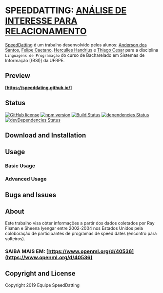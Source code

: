 # SPEEDDATTING: [ANÁLISE DE INTERESSE PARA RELACIONAMENTO](https://speeddating.github.io/)

[SpeedDatting](https://speeddating.github.io/) é um trabalho desenvolvido pelos alunos: [Anderson dos Santos](https://github.com/ander20n), [Felipe Caetano](https://github.com/felipeCaetano), [Herculles Handrius](https://github.com/HercullesH) e [Thiago Cesar](https://github.com/ThiagoCMS) para a disciplina `Linguagens de Programação` do curso de Bacharelado em Sistemas de Informação [(BSI)] da UFRPE.

## Preview
**[https://speeddating.github.io/]**

## Status

[![GitHub license](https://img.shields.io/badge/license-MIT-blue.svg)](https://raw.githubusercontent.com/BlackrockDigital/startbootstrap-agency/master/LICENSE)
[![npm version](https://img.shields.io/npm/v/startbootstrap-agency.svg)](https://www.npmjs.com/package/startbootstrap-agency)
[![Build Status](https://travis-ci.org/BlackrockDigital/startbootstrap-agency.svg?branch=master)](https://travis-ci.org/BlackrockDigital/startbootstrap-agency)
[![dependencies Status](https://david-dm.org/BlackrockDigital/startbootstrap-agency/status.svg)](https://david-dm.org/BlackrockDigital/startbootstrap-agency)
[![devDependencies Status](https://david-dm.org/BlackrockDigital/startbootstrap-agency/dev-status.svg)](https://david-dm.org/BlackrockDigital/startbootstrap-agency?type=dev)

## Download and Installation



## Usage

### Basic Usage


### Advanced Usage


## Bugs and Issues


## About

Este trabalho visa obter informações a partir dos dados coletados por Ray Fisman e Sheena Iyengar entre 2002-2004 nos Estados Unidos pela coloboração de participantes de programas de speed dates (encontro para solteiros).
### SAIBA MAIS EM: [https://www.openml.org/d/40536](https://www.openml.org/d/40536)

## Copyright and License

Copyright 2019 Equipe SpeedDatting
